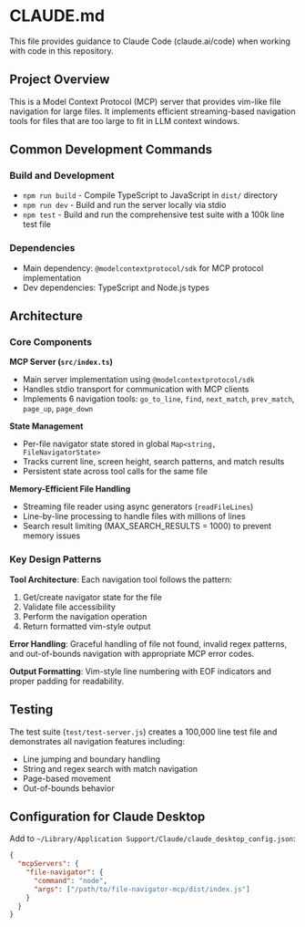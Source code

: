 # CLAUDE.md

This file provides guidance to Claude Code (claude.ai/code) when working with code in this repository.

## Project Overview

This is a Model Context Protocol (MCP) server that provides vim-like file navigation for large files. It implements efficient streaming-based navigation tools for files that are too large to fit in LLM context windows.

## Common Development Commands

### Build and Development
- `npm run build` - Compile TypeScript to JavaScript in `dist/` directory
- `npm run dev` - Build and run the server locally via stdio
- `npm test` - Build and run the comprehensive test suite with a 100k line test file

### Dependencies
- Main dependency: `@modelcontextprotocol/sdk` for MCP protocol implementation
- Dev dependencies: TypeScript and Node.js types

## Architecture

### Core Components

**MCP Server (`src/index.ts`)**
- Main server implementation using `@modelcontextprotocol/sdk`
- Handles stdio transport for communication with MCP clients
- Implements 6 navigation tools: `go_to_line`, `find`, `next_match`, `prev_match`, `page_up`, `page_down`

**State Management**
- Per-file navigator state stored in global `Map<string, FileNavigatorState>`
- Tracks current line, screen height, search patterns, and match results
- Persistent state across tool calls for the same file

**Memory-Efficient File Handling**
- Streaming file reader using async generators (`readFileLines`)
- Line-by-line processing to handle files with millions of lines
- Search result limiting (MAX_SEARCH_RESULTS = 1000) to prevent memory issues

### Key Design Patterns

**Tool Architecture**: Each navigation tool follows the pattern:
1. Get/create navigator state for the file
2. Validate file accessibility
3. Perform the navigation operation
4. Return formatted vim-style output

**Error Handling**: Graceful handling of file not found, invalid regex patterns, and out-of-bounds navigation with appropriate MCP error codes.

**Output Formatting**: Vim-style line numbering with EOF indicators and proper padding for readability.

## Testing

The test suite (`test/test-server.js`) creates a 100,000 line test file and demonstrates all navigation features including:
- Line jumping and boundary handling
- String and regex search with match navigation
- Page-based movement
- Out-of-bounds behavior

## Configuration for Claude Desktop

Add to `~/Library/Application Support/Claude/claude_desktop_config.json`:

```json
{
  "mcpServers": {
    "file-navigator": {
      "command": "node",
      "args": ["/path/to/file-navigator-mcp/dist/index.js"]
    }
  }
}
```